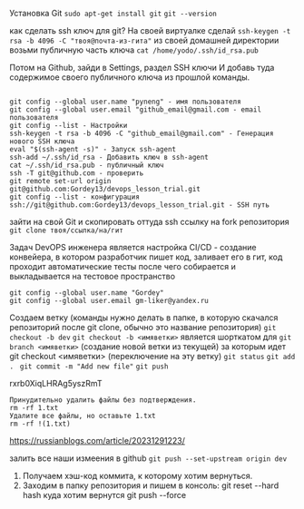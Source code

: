 Установка Git
`sudo apt-get install git`
`git --version`

как сделать ssh ключ для git?
На своей виртуалке сделай
`ssh-keygen -t rsa -b 4096 -C "твоя@почта-из-гита"`
из своей домашней директории возьми публичную часть ключа
`cat /home/yodo/.ssh/id_rsa.pub`

Потом на Github, зайди в Settings, раздел SSH ключи
И добавь туда содержимое своего публичного ключа из прошлой команды.

```

git config --global user.name "pyneng" - имя пользователя
git config --global user.email "github_email@gmail.com - email пользователя
git config --list - Настройки
ssh-keygen -t rsa -b 4096 -C "github_email@gmail.com" - Генерация нового SSH ключа
eval "$(ssh-agent -s)" - Запуск ssh-agent
ssh-add ~/.ssh/id_rsa - Добавить ключ в ssh-agent
cat ~/.ssh/id_rsa.pub - публичный ключ
ssh -T git@github.com - проверить
git remote set-url origin git@github.com:Gordey13/devops_lesson_trial.git
git config --list - конфигурация
ssh://git@github.com:Gordey13/devops_lesson_trial.git - SSH путь
```

зайти на свой Git и скопировать оттуда ssh ссылку на fork репозитория
`git clone твоя/ссылка/на/гит`

Задач DevOPS инженера является настройка CI/CD - создание конвейера, в котором разработчик пишет код, заливает его в гит, код проходит автоматические тесты после чего собирается и выкладывается на тестовое пространство

```
git config --global user.name "Gordey"
git config --global user.email gm-liker@yandex.ru
```

Создаем ветку (команды нужно делать в папке, в которую скачался репозиторий после git clone, обычно это название репозитория)
`git checkout -b dev`
`git checkout -b <имяветки>` является шорткатом для `git branch <имяветки>` (cоздание новой ветки из текущей) за которым идет 
git checkout <имяветки> (переключение на эту ветку)
`git status`
`git add . `
`git commit -m "Add new file"`
`git push`

rxrb0XiqLHRAg5yszRmT
```
Принудительно удалить файлы без подтверждения.
rm -rf 1.txt
Удалите все файлы, но оставьте 1.txt
rm -rf !(1.txt)
```
https://russianblogs.com/article/20231291223/

залить все наши измеения в github
`git push --set-upstream origin dev`

1. Получаем хэш-код коммита, к которому хотим вернуться.
2. Заходим в папку репозитория и пишем в консоль:
	git reset --hard hash куда хотим вернутся
	git push --force